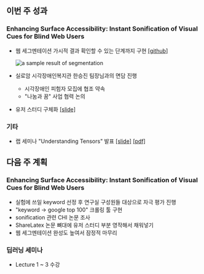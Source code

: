 ## 이번 주 성과

### Enhancing Surface Accessibility: Instant Sonification of Visual Cues for Blind Web Users

* 웹 세그멘테이션 가시적 결과 확인할 수 있는 단계까지 구현 [[github]](https://github.com/CHIroong/V2A)

  ![a sample result of segmentation](https://media.giphy.com/media/OkhB2rUZbDqivUhOFQ/giphy.gif)

* 실로암 시각장애인복지관 한승진 팀장님과의 면담 진행
  * 시각장애인 피험자 모집에 협조 약속
  * "나눔과 꿈" 사업 협력 논의
* 유저 스터디 구체화 [[slide]](https://docs.google.com/presentation/d/13pB3oWtWiSXpXJ0yE_-9ZzEAPc9TbB2G7ZUXsukzC98/edit?usp=sharing)

### 기타

* 랩 세미나 "Understanding Tensors" 발표 [[slide]](https://drive.google.com/file/d/1p6GL7aIlBv6a1aOeiJ1iR8P5cj0dTPmg/view?usp=sharing) [[pdf]](https://drive.google.com/file/d/1JlUeKVLm3OkrihXdyl9M1pMYoc9f-g88/view?usp=sharing)

## 다음 주 계획 

### Enhancing Surface Accessibility: Instant Sonification of Visual Cues for Blind Web Users

* 실험에 쓰일 keyword 선정 후 연구실 구성원들 대상으로 자극 평가 진행
* "keyword -> google top 100" 크롤링 툴 구현
* sonification 관련 CHI 논문 조사
* ShareLatex 논문 뼈대에 유저 스터디 부분 영작해서 채워넣기
* 웹 세그멘테이션 완성도 높여서 잠정적 마무리

### 딥러닝 세미나

* Lecture 1 ~ 3 수강
